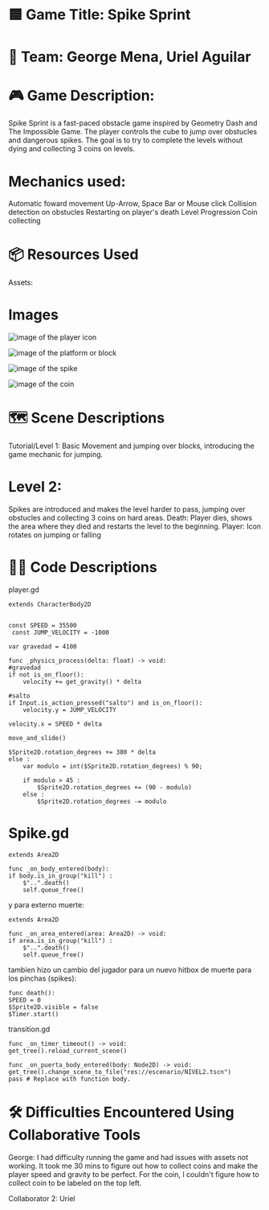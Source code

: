# 🟦 Game Title: Spike Sprint

# 👥 Team: George Mena, Uriel Aguilar

# 🎮 Game Description:
Spike Sprint is a fast-paced obstacle game inspired by Geometry Dash and The Impossible Game. 
The player controls the cube to jump over obstucles and dangerous spikes. 
The goal is to try to complete the levels without dying and collecting 3 coins on levels.

# Mechanics used:
Automatic foward movement
Up-Arrow, Space Bar or Mouse click
Collision detection on obstucles
Restarting on player's death
Level Progression
Coin collecting

# 📦 Resources Used
Assets:

 # Images
![image of the player icon](https://i.pinimg.com/474x/dd/b4/b2/ddb4b288d3eb1b7b669e77e3d21f9566.jpg)

![image of the platform or block](https://static.wikia.nocookie.net/geometry-dash/images/0/01/RegularBlock01.png/revision/latest?cb=20160604070948)

![image of the spike](https://images-wixmp-ed30a86b8c4ca887773594c2.wixmp.com/f/2f961ba4-4243-4889-928c-e7f4c2d38614/dgqdoe4-e953f151-5935-4e8c-a24c-7b29b8a09b8a.png/v1/fill/w_285,h_284/spike_by_greaterhtrae_dgqdoe4-fullview.png?token=eyJ0eXAiOiJKV1QiLCJhbGciOiJIUzI1NiJ9.eyJzdWIiOiJ1cm46YXBwOjdlMGQxODg5ODIyNjQzNzNhNWYwZDQxNWVhMGQyNmUwIiwiaXNzIjoidXJuOmFwcDo3ZTBkMTg4OTgyMjY0MzczYTVmMGQ0MTVlYTBkMjZlMCIsIm9iaiI6W1t7ImhlaWdodCI6Ijw9Mjg0IiwicGF0aCI6IlwvZlwvMmY5NjFiYTQtNDI0My00ODg5LTkyOGMtZTdmNGMyZDM4NjE0XC9kZ3Fkb2U0LWU5NTNmMTUxLTU5M)

![image of the coin](https://image.pngaaa.com/688/3664688-middle.png)
 


# 🗺️ Scene Descriptions
Tutorial/Level 1:
Basic Movement and jumping over blocks, introducing the game mechanic for jumping.

# Level 2:
Spikes are introduced and makes the level harder to pass, jumping over obstucles and collecting 3 coins on hard areas.
Death: Player dies, shows the area where they died and restarts the level to the beginning.
Player: Icon rotates on jumping or falling


# 🧑‍💻 Code Descriptions

player.gd


    extends CharacterBody2D


    const SPEED = 35500
     const JUMP_VELOCITY = -1000

    var gravedad = 4100

    func _physics_process(delta: float) -> void:
	#gravedad
	if not is_on_floor():
		velocity += get_gravity() * delta

	#salto
	if Input.is_action_pressed("salto") and is_on_floor():
		velocity.y = JUMP_VELOCITY

	velocity.x = SPEED * delta

	move_and_slide()

    $Sprite2D.rotation_degrees += 380 * delta
	else :
		var modulo = int($Sprite2D.rotation_degrees) % 90;
	
		if modulo > 45 :
			$Sprite2D.rotation_degrees += (90 - modulo)
		else :
			$Sprite2D.rotation_degrees -= modulo

  
  # Spike.gd
   
    extends Area2D

    func _on_body_entered(body):
	if body.is_in_group("kill") :
		$"..".death()
		self.queue_free()
  
y para externo muerte:

    extends Area2D

    func _on_area_entered(area: Area2D) -> void:
	if area.is_in_group("kill") :
		$"..".death()
		self.queue_free()
  
tambien hizo un cambio del jugador para un nuevo hitbox de muerte para los pinchas (spikes):

    func death():
	SPEED = 0
	$Sprite2D.visible = false
	$Timer.start()
 
transition.gd

    func _on_timer_timeout() -> void:
	get_tree().reload_current_scene()

    func _on_puerta_body_entered(body: Node2D) -> void:
	get_tree().change_scene_to_file("res://escenario/NIVEL2.tscn")
	pass # Replace with function body. 

# 🛠️ Difficulties Encountered Using Collaborative Tools

 George: I had difficulty running the game and had issues with assets not working. It took me 30 mins to figure out how to collect coins and make the player speed
 and gravity to be perfect. For the coin, I couldn't figure how to collect coin to be labeled on the top left.


Collaborator 2: Uriel
